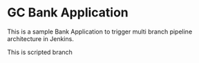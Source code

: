 # GC Bank Application

This is a sample Bank Application to trigger multi branch pipeline architecture in Jenkins.

This is scripted branch